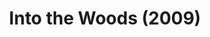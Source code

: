 ---
layout: productions
title: Into the Woods (2009)
image: 
image_credit: 
image_alt:
image_caption:
category: 
details:
  Theatre: Theatre Jacksonville
cast:
  Narrator/Mysterious Man: Michael Lipp
crew:
  Director: Michael Lipp
external_links:
---
